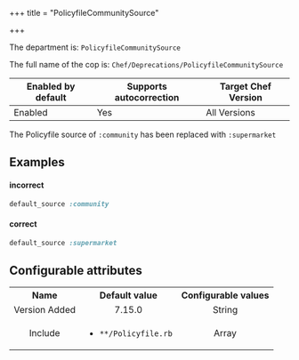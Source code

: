 +++
title = "PolicyfileCommunitySource"

+++

<!-- This content is automatically generated. See https://github.com/chef/chef-web-docs/blob/main/generated/README.md -->

The department is: `PolicyfileCommunitySource`

The full name of the cop is: `Chef/Deprecations/PolicyfileCommunitySource`

| Enabled by default | Supports autocorrection | Target Chef Version |
| --- | --- | --- |
| Enabled | Yes | All Versions |

The Policyfile source of `:community` has been replaced with `:supermarket`

## Examples


#### incorrect

```ruby
default_source :community
```

#### correct

```ruby
default_source :supermarket
```

## Configurable attributes

<table>
<tbody><tr>
<th>Name</th>
<th>Default value</th>
<th>Configurable values</th>
</tr>
<tr>
<td style="text-align:center">Version Added</td>
<td style="text-align:center">7.15.0</td>
<td style="text-align:center">String</td>
</tr>
<tr><td style="text-align:center">Include</td>
<td style="text-align:center"><ul>
<li><code>**/Policyfile.rb</code></li>
</ul>
</td>
<td style="text-align:center">Array</td>
</tr></tbody></table>
